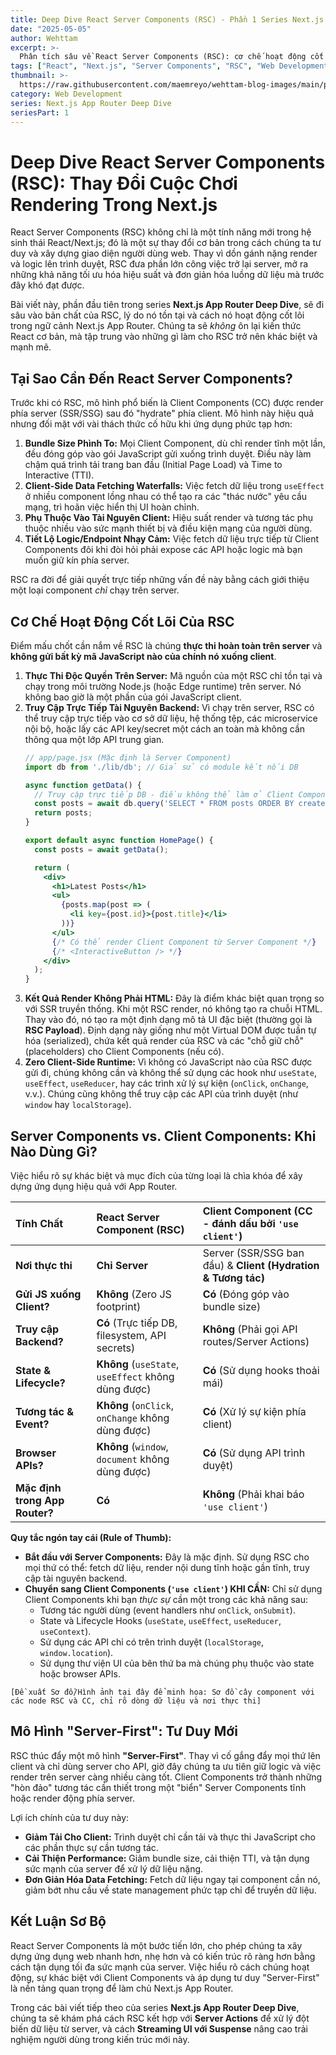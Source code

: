 ```yaml
---
title: Deep Dive React Server Components (RSC) - Phần 1 Series Next.js
date: "2025-05-05"
author: Wehttam
excerpt: >-
  Phân tích sâu về React Server Components (RSC): cơ chế hoạt động cốt lõi, sự khác biệt then chốt với Client Components, và tại sao chúng thay đổi cách xây dựng ứng dụng Next.js với mô hình "Server-First".
tags: ["React", "Next.js", "Server Components", "RSC", "Web Development", "Frontend", "App Router"]
thumbnail: >-
  https://raw.githubusercontent.com/maemreyo/wehttam-blog-images/main/posts/2025/05/react-server-components-va-server-actions/rsc-sa-hero.jpg # Giữ thumbnail từ template, bạn có thể thay đổi nếu cần
category: Web Development
series: Next.js App Router Deep Dive
seriesPart: 1
---
```


# Deep Dive React Server Components (RSC): Thay Đổi Cuộc Chơi Rendering Trong Next.js

React Server Components (RSC) không chỉ là một tính năng mới trong hệ sinh thái React/Next.js; đó là một sự thay đổi cơ bản trong cách chúng ta tư duy và xây dựng giao diện người dùng web. Thay vì dồn gánh nặng render và logic lên trình duyệt, RSC đưa phần lớn công việc trở lại server, mở ra những khả năng tối ưu hóa hiệu suất và đơn giản hóa luồng dữ liệu mà trước đây khó đạt được.

Bài viết này, phần đầu tiên trong series **Next.js App Router Deep Dive**, sẽ đi sâu vào bản chất của RSC, lý do nó tồn tại và cách nó hoạt động cốt lõi trong ngữ cảnh Next.js App Router. Chúng ta sẽ *không* ôn lại kiến thức React cơ bản, mà tập trung vào những gì làm cho RSC trở nên khác biệt và mạnh mẽ.

## Tại Sao Cần Đến React Server Components?

Trước khi có RSC, mô hình phổ biến là Client Components (CC) được render phía server (SSR/SSG) sau đó "hydrate" phía client. Mô hình này hiệu quả nhưng đối mặt với vài thách thức cố hữu khi ứng dụng phức tạp hơn:

1.  **Bundle Size Phình To:** Mọi Client Component, dù chỉ render tĩnh một lần, đều đóng góp vào gói JavaScript gửi xuống trình duyệt. Điều này làm chậm quá trình tải trang ban đầu (Initial Page Load) và Time to Interactive (TTI).
2.  **Client-Side Data Fetching Waterfalls:** Việc fetch dữ liệu trong `useEffect` ở nhiều component lồng nhau có thể tạo ra các "thác nước" yêu cầu mạng, trì hoãn việc hiển thị UI hoàn chỉnh.
3.  **Phụ Thuộc Vào Tài Nguyên Client:** Hiệu suất render và tương tác phụ thuộc nhiều vào sức mạnh thiết bị và điều kiện mạng của người dùng.
4.  **Tiết Lộ Logic/Endpoint Nhạy Cảm:** Việc fetch dữ liệu trực tiếp từ Client Components đôi khi đòi hỏi phải expose các API hoặc logic mà bạn muốn giữ kín phía server.

RSC ra đời để giải quyết trực tiếp những vấn đề này bằng cách giới thiệu một loại component *chỉ* chạy trên server.

## Cơ Chế Hoạt Động Cốt Lõi Của RSC

Điểm mấu chốt cần nắm về RSC là chúng **thực thi hoàn toàn trên server** và **không gửi bất kỳ mã JavaScript nào của chính nó xuống client**.

1.  **Thực Thi Độc Quyền Trên Server:** Mã nguồn của một RSC chỉ tồn tại và chạy trong môi trường Node.js (hoặc Edge runtime) trên server. Nó không bao giờ là một phần của gói JavaScript client.
2.  **Truy Cập Trực Tiếp Tài Nguyên Backend:** Vì chạy trên server, RSC có thể truy cập trực tiếp vào cơ sở dữ liệu, hệ thống tệp, các microservice nội bộ, hoặc lấy các API key/secret một cách an toàn mà không cần thông qua một lớp API trung gian.
    ```jsx
    // app/page.jsx (Mặc định là Server Component)
    import db from './lib/db'; // Giả sử có module kết nối DB

    async function getData() {
      // Truy cập trực tiếp DB - điều không thể làm ở Client Component
      const posts = await db.query('SELECT * FROM posts ORDER BY created_at DESC LIMIT 10');
      return posts;
    }

    export default async function HomePage() {
      const posts = await getData();

      return (
        <div>
          <h1>Latest Posts</h1>
          <ul>
            {posts.map(post => (
              <li key={post.id}>{post.title}</li>
            ))}
          </ul>
          {/* Có thể render Client Component từ Server Component */}
          {/* <InteractiveButton /> */}
        </div>
      );
    }
    ```
3.  **Kết Quả Render Không Phải HTML:** Đây là điểm khác biệt quan trọng so với SSR truyền thống. Khi một RSC render, nó không tạo ra chuỗi HTML. Thay vào đó, nó tạo ra một định dạng mô tả UI đặc biệt (thường gọi là **RSC Payload**). Định dạng này giống như một Virtual DOM được tuần tự hóa (serialized), chứa kết quả render của RSC và các "chỗ giữ chỗ" (placeholders) cho Client Components (nếu có).
4.  **Zero Client-Side Runtime:** Vì không có JavaScript nào của RSC được gửi đi, chúng không cần và không thể sử dụng các hook như `useState`, `useEffect`, `useReducer`, hay các trình xử lý sự kiện (`onClick`, `onChange`, v.v.). Chúng cũng không thể truy cập các API của trình duyệt (như `window` hay `localStorage`).

## Server Components vs. Client Components: Khi Nào Dùng Gì?

Việc hiểu rõ sự khác biệt và mục đích của từng loại là chìa khóa để xây dựng ứng dụng hiệu quả với App Router.

| Tính Chất                  | React Server Component (RSC)                     | Client Component (CC - đánh dấu bởi `'use client'`) |
| :------------------------- | :----------------------------------------------- | :------------------------------------------------- |
| **Nơi thực thi**          | **Chỉ Server**                                   | Server (SSR/SSG ban đầu) & **Client (Hydration & Tương tác)** |
| **Gửi JS xuống Client?** | **Không** (Zero JS footprint)                    | **Có** (Đóng góp vào bundle size)                 |
| **Truy cập Backend?**     | **Có** (Trực tiếp DB, filesystem, API secrets) | **Không** (Phải gọi API routes/Server Actions)    |
| **State & Lifecycle?**   | **Không** (`useState`, `useEffect` không dùng được) | **Có** (Sử dụng hooks thoải mái)                   |
| **Tương tác & Event?**   | **Không** (`onClick`, `onChange` không dùng được) | **Có** (Xử lý sự kiện phía client)                |
| **Browser APIs?**        | **Không** (`window`, `document` không dùng được) | **Có** (Sử dụng API trình duyệt)                  |
| **Mặc định trong App Router?** | **Có**                                       | **Không** (Phải khai báo `'use client'`)            |

**Quy tắc ngón tay cái (Rule of Thumb):**

*   **Bắt đầu với Server Components:** Đây là mặc định. Sử dụng RSC cho mọi thứ có thể: fetch dữ liệu, render nội dung tĩnh hoặc gần tĩnh, truy cập tài nguyên backend.
*   **Chuyển sang Client Components (`'use client'`) KHI CẦN:** Chỉ sử dụng Client Components khi bạn *thực sự* cần một trong các khả năng sau:
    *   Tương tác người dùng (event handlers như `onClick`, `onSubmit`).
    *   State và Lifecycle Hooks (`useState`, `useEffect`, `useReducer`, `useContext`).
    *   Sử dụng các API chỉ có trên trình duyệt (`localStorage`, `window.location`).
    *   Sử dụng thư viện UI của bên thứ ba mà chúng phụ thuộc vào state hoặc browser APIs.

`[Đề xuất Sơ đồ/Hình ảnh tại đây để minh họa: Sơ đồ cây component với các node RSC và CC, chỉ rõ dòng dữ liệu và nơi thực thi]`

## Mô Hình "Server-First": Tư Duy Mới

RSC thúc đẩy một mô hình **"Server-First"**. Thay vì cố gắng đẩy mọi thứ lên client và chỉ dùng server cho API, giờ đây chúng ta ưu tiên giữ logic và việc render trên server càng nhiều càng tốt. Client Components trở thành những "hòn đảo" tương tác cần thiết trong một "biển" Server Components tĩnh hoặc render động phía server.

Lợi ích chính của tư duy này:

*   **Giảm Tải Cho Client:** Trình duyệt chỉ cần tải và thực thi JavaScript cho các phần thực sự cần tương tác.
*   **Cải Thiện Performance:** Giảm bundle size, cải thiện TTI, và tận dụng sức mạnh của server để xử lý dữ liệu nặng.
*   **Đơn Giản Hóa Data Fetching:** Fetch dữ liệu ngay tại component cần nó, giảm bớt nhu cầu về state management phức tạp chỉ để truyền dữ liệu.

## Kết Luận Sơ Bộ

React Server Components là một bước tiến lớn, cho phép chúng ta xây dựng ứng dụng web nhanh hơn, nhẹ hơn và có kiến trúc rõ ràng hơn bằng cách tận dụng tối đa sức mạnh của server. Việc hiểu rõ cách chúng hoạt động, sự khác biệt với Client Components và áp dụng tư duy "Server-First" là nền tảng quan trọng để làm chủ Next.js App Router.

Trong các bài viết tiếp theo của series **Next.js App Router Deep Dive**, chúng ta sẽ khám phá cách RSC kết hợp với **Server Actions** để xử lý đột biến dữ liệu từ server, và cách **Streaming UI với Suspense** nâng cao trải nghiệm người dùng trong kiến trúc mới này.